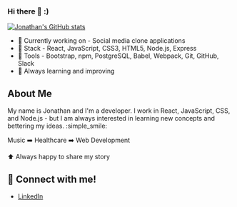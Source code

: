 ### Hi there 👋 :)

[![Jonathan's GitHub stats](https://github-readme-stats.vercel.app/api?username=jonathan-byun)](https://github.com/jonathan-byun/github-readme-stats&theme=dark)
- :thought_balloon: Currently working on - Social media clone applications
- :green_book: Stack - React, JavaScript, CSS3, HTML5, Node.js, Express
- :wrench: Tools - Bootstrap, npm, PostgreSQL, Babel, Webpack, Git, GitHub, Slack
- :pencil: Always learning and improving

## About Me
My name is Jonathan and I'm a developer. I work in React, JavaScript, CSS, and Node.js - but I am always interested in learning new concepts and bettering my ideas. :simple_smile:

Music :arrow_right: Healthcare :arrow_right: Web Development

:arrow_up: Always happy to share my story

## :incoming_envelope: Connect with me!
- [LinkedIn](https://www.linkedin.com/in/jonathan-byun/)
